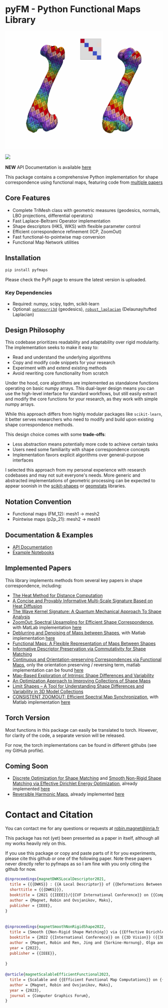 # pyFM - Python Functional Maps Library

<p align="center">
  <img src="doc/zoomout.gif" alt="animated" />
</p>

[![](https://github.com/RobinMagnet/pyFM/actions/workflows/documentation.yml/badge.svg)](https://robinmagnet.github.io/pyFM/)

**NEW** API Documentation is available [here](https://robinmagnet.github.io/pyFM/)

This package contains a comprehensive Python implementation for shape correspondence using functional maps, featuring code from [multiple papers](#implemented-papers)

## Core Features
- Complete TriMesh class with geometric measures (geodesics, normals, LBO projections, differential operators)
- Fast Laplace-Beltrami Operator implementation
- Shape descriptors (HKS, WKS) with flexible parameter control
- Efficient correspondence refinement (ICP, ZoomOut)
- Fast functional-to-pointwise map conversion
- Functional Map Network utilities

## Installation
```bash
pip install pyfmaps
```

Please check the PyPi page to ensure the latest version is uploaded.

### Key Dependencies
- Required: numpy, scipy, tqdm, scikit-learn
- Optional: [`potpourri3d`](https://github.com/nmwsharp/potpourri3d) (geodesics), [`robust_laplacian`](https://github.com/nmwsharp/robust-laplacians-py) (Delaunay/tufted Laplacian)

## Design Philosophy
This codebase prioritizes readability and adaptability over rigid modularity.
The implementation seeks to make it easy to:
- Read and understand the underlying algorithms
- Copy and modify code snippets for your research
- Experiment with and extend existing methods
- Avoid rewriting core functionality from scratch

Under the hood, core algorithms are implemented as standalone functions operating on basic numpy arrays.
This dual-layer design means you can use the high-level interface for standard workflows, but still easily extract and modify the core functions for your research, as they work with simple numpy arrays.

While this approach differs from highly modular packages like `scikit-learn`, it better serves researchers who need to modify and build upon existing shape correspondence methods.


This design choice comes with some **trade-offs**:
 - Less abstraction means potentially more code to achieve certain tasks
- Users need some familiarity with shape correspondence concepts
- Implementation favors explicit algorithms over general-purpose interfaces

I selected this approach from my personal experience with research codebases and may not suit everyone's needs. More generic and abstracted implementations of geometric processing can be expected to appear soonish in the [scikit-shapes](https://scikit-shapes.github.io/scikit-shapes/) or [geomstats](https://geomstats.github.io/) libraries.

## Notation Convention
- Functional maps (FM_12): mesh1 → mesh2
- Pointwise maps (p2p_21): mesh2 → mesh1

## Documentation & Examples
- [API Documentation](https://robinmagnet.github.io/pyFM/)
- [Example Notebooks](https://github.com/RobinMagnet/pyFM/tree/master/examples)

## Implemented Papers
This library implements methods from several key papers in shape correspondence, including:

 * [The Heat Method for Distance Computation](https://www.cs.cmu.edu/~kmcrane/Projects/HeatMethod/)
 * [A Concise and Provably Informative Multi-Scale Signature Based on Heat Diffusion](http://www.lix.polytechnique.fr/~maks/papers/hks.pdf)
 * [The Wave Kernel Signature: A Quantum Mechanical Approach To Shape Analysis](http://imagine.enpc.fr/~aubrym/projects/wks/index.html)
 * [ZoomOut: Spectral Upsampling for Efficient Shape Correspondence](https://arxiv.org/abs/1904.07865), with MatLab implementation [here](https://github.com/llorz/SGA19_zoomOut)
 * [Deblurring and Denoising of Maps between Shapes](https://www.cs.technion.ac.il/~mirela/publications/p2p_recovery.pdf), with Matlab implementation [here](https://mirela.net.technion.ac.il/publications/)
 * [Functional Maps: A Flexible Representation of Maps Between Shapes](http://www.lix.polytechnique.fr/~maks/papers/obsbg_fmaps.pdf)
 * [Informative Descriptor Preservation via Commutativity for Shape Matching](http://www.lix.polytechnique.fr/~maks/papers/fundescEG17.pdf)
 * [Continuous and Orientation-preserving Correspondences via Functional Maps](https://arxiv.org/abs/1806.04455), only the orientation preserving / reversing term, matlab implementation can be found [here](https://github.com/llorz/SGA18_orientation_BCICP_code)
 * [Map-Based Exploration of Intrinsic Shape Differences and Variability](https://citeseerx.ist.psu.edu/viewdoc/download?doi=10.1.1.642.4287&rep=rep1&type=pdf)
 * [An Optimization Approach to Improving Collections of Shape Maps](http://fodava.gatech.edu/files/reports/FODAVA-11-22.pdf)
 * [Limit Shapes – A Tool for Understanding Shape Differences and Variability in 3D Model Collections](http://www.lix.polytechnique.fr/~maks/papers/limit_shapes_SGP19.pdf)
 * [CONSISTENT ZOOMOUT: Efficient Spectral Map Synchronization](http://www.lix.polytechnique.fr/~maks/papers/ConsistentZoomOut_SGP2020.pdf), with Matlab implementation [here](https://github.com/llorz/SGA19_zoomOut)

## Torch Version

Most functions in this package can easily be translated to torch. However, for clarity of the code, a separate version will be released.

For now, the torch implementations can be found in different githubs (see my GitHub profile).

## Coming Soon
- [Discrete Optimization for Shape Matching](https://www.lix.polytechnique.fr/~maks/papers/SGP21_DiscMapOpt.pdf) and [Smooth Non-Rigid Shape Matching via Effective Dirichlet Energy Optimization](https://www.lix.polytechnique.fr/Labo/Robin.Magnet/3DV2022_smooth_corres/smooth_corres_main.pdf), already implemented [here](https://github.com/RobinMagnet/SmoothFunctionalMaps)
- [Reversible Harmonic Maps](https://dl.acm.org/doi/10.1145/3202660), already implemented [here](https://github.com/RobinMagnet/ReversibleHarmonicMaps)

# Contact and Citation

You can contact me for any questions or requests at robin.magnet@inria.fr

This package has not (yet) been presented as a paper in itself, although all my works heavily rely on this.

If you use this package or copy and paste parts of it for you experiments, please cite this github or one of the following paper. Note these papers never directly refer to pyfmaps as so I am fine with you only citing the github for now.


```bibtex
@inproceedings{magnetDWKSLocalDescriptor2021,
  title = {{{DWKS}} : {{A Local Descriptor}} of {{Deformations Between Meshes}} and {{Point Clouds}}},
  shorttitle = {{{DWKS}}},
  booktitle = {2021 {{IEEE}}/{{CVF International Conference}} on {{Computer Vision}} ({{ICCV}})},
  author = {Magnet, Robin and Ovsjanikov, Maks},
  publisher = {IEEE},
}


@inproceedings{magnetSmoothNonRigidShape2022,
  title = {Smooth {{Non-Rigid Shape Matching}} via {{Effective Dirichlet Energy Optimization}}},
  booktitle = {2022 {{International Conference}} on {{3D Vision}} ({{3DV}})},
  author = {Magnet, Robin and Ren, Jing and {Sorkine-Hornung}, Olga and Ovsjanikov, Maks},
  year = {2022},
  publisher = {{IEEE}},

}

@article{magnetScalableEfficientFunctional2023,
  title = {Scalable and {{Efficient Functional Map Computations}} on {{Dense Meshes}}},
  author = {Magnet, Robin and Ovsjanikov, Maks},
  year = {2023},
  journal = {Computer Graphics Forum},
}
```